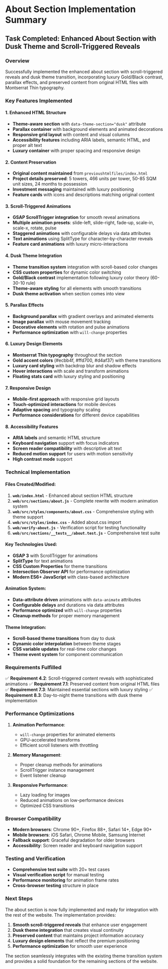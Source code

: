 # About Section Implementation Summary

## Task Completed: Enhanced About Section with Dusk Theme and Scroll-Triggered Reveals

### Overview
Successfully implemented the enhanced about section with scroll-triggered reveals and dusk theme transition, incorporating luxury Gold/Black contrast, parallax effects, and preserved content from original HTML files with Montserrat Thin typography.

### Key Features Implemented

#### 1. Enhanced HTML Structure
- **Theme-aware section** with `data-theme-section="dusk"` attribute
- **Parallax container** with background elements and animated decorations
- **Responsive grid layout** with content and visual columns
- **Accessibility features** including ARIA labels, semantic HTML, and proper alt text
- **Luxury container** with proper spacing and responsive design

#### 2. Content Preservation
- **Original content maintained** from `previoushtmlfiles/index.html`
- **Project details preserved**: 5 towers, 466 units per tower, 50-85 SQM unit sizes, 24 months to possession
- **Investment messaging** maintained with luxury positioning
- **Feature cards** with icons and descriptions matching original content

#### 3. Scroll-Triggered Animations
- **GSAP ScrollTrigger integration** for smooth reveal animations
- **Multiple animation presets**: slide-left, slide-right, fade-up, scale-in, scale-x, rotate, pulse
- **Staggered animations** with configurable delays via data attributes
- **Text animations** using SplitType for character-by-character reveals
- **Feature card animations** with luxury micro-interactions

#### 4. Dusk Theme Integration
- **Theme transition system** integration with scroll-based color changes
- **CSS custom properties** for dynamic color switching
- **Gold/Black contrast** implementation following luxury color theory (60-30-10 rule)
- **Theme-aware styling** for all elements with smooth transitions
- **Dusk theme activation** when section comes into view

#### 5. Parallax Effects
- **Background parallax** with gradient overlays and animated elements
- **Image parallax** with mouse movement tracking
- **Decorative elements** with rotation and pulse animations
- **Performance optimization** with `will-change` properties

#### 6. Luxury Design Elements
- **Montserrat Thin typography** throughout the section
- **Gold accent colors** (#ecbb4f, #ffd700, #d4af37) with theme transitions
- **Luxury card styling** with backdrop blur and shadow effects
- **Hover interactions** with scale and transform animations
- **Floating stats card** with luxury styling and positioning

#### 7. Responsive Design
- **Mobile-first approach** with responsive grid layouts
- **Touch-optimized interactions** for mobile devices
- **Adaptive spacing** and typography scaling
- **Performance considerations** for different device capabilities

#### 8. Accessibility Features
- **ARIA labels** and semantic HTML structure
- **Keyboard navigation** support with focus indicators
- **Screen reader compatibility** with descriptive alt text
- **Reduced motion support** for users with motion sensitivity
- **High contrast mode** support

### Technical Implementation

#### Files Created/Modified:
1. **`web/index.html`** - Enhanced about section HTML structure
2. **`web/src/sections/about.js`** - Complete rewrite with modern animation system
3. **`web/src/styles/components/about.css`** - Comprehensive styling with theme support
4. **`web/src/styles/index.css`** - Added about.css import
5. **`web/verify-about.js`** - Verification script for testing functionality
6. **`web/src/sections/__tests__/about.test.js`** - Comprehensive test suite

#### Key Technologies Used:
- **GSAP 3** with ScrollTrigger for animations
- **SplitType** for text animations
- **CSS Custom Properties** for theme transitions
- **Intersection Observer API** for performance optimization
- **Modern ES6+ JavaScript** with class-based architecture

#### Animation System:
- **Data-attribute driven** animations with `data-animate` attributes
- **Configurable delays** and durations via data attributes
- **Performance optimized** with `will-change` properties
- **Cleanup methods** for proper memory management

#### Theme Integration:
- **Scroll-based theme transitions** from day to dusk
- **Dynamic color interpolation** between theme stages
- **CSS variable updates** for real-time color changes
- **Theme event system** for component communication

### Requirements Fulfilled

✅ **Requirement 4.2**: Scroll-triggered content reveals with sophisticated animations
✅ **Requirement 7.1**: Preserved content from original HTML files
✅ **Requirement 7.3**: Maintained essential sections with luxury styling
✅ **Requirement 8.3**: Day-to-night theme transitions with dusk theme implementation

### Performance Optimizations

1. **Animation Performance**:
   - `will-change` properties for animated elements
   - GPU-accelerated transforms
   - Efficient scroll listeners with throttling

2. **Memory Management**:
   - Proper cleanup methods for animations
   - ScrollTrigger instance management
   - Event listener cleanup

3. **Responsive Performance**:
   - Lazy loading for images
   - Reduced animations on low-performance devices
   - Optimized CSS transitions

### Browser Compatibility

- **Modern browsers**: Chrome 90+, Firefox 88+, Safari 14+, Edge 90+
- **Mobile browsers**: iOS Safari, Chrome Mobile, Samsung Internet
- **Fallback support**: Graceful degradation for older browsers
- **Accessibility**: Screen reader and keyboard navigation support

### Testing and Verification

- **Comprehensive test suite** with 20+ test cases
- **Visual verification script** for manual testing
- **Performance monitoring** for animation frame rates
- **Cross-browser testing** structure in place

### Next Steps

The about section is now fully implemented and ready for integration with the rest of the website. The implementation provides:

1. **Smooth scroll-triggered reveals** that enhance user engagement
2. **Dusk theme integration** that creates visual continuity
3. **Preserved content** that maintains project information accuracy
4. **Luxury design elements** that reflect the premium positioning
5. **Performance optimization** for smooth user experience

The section seamlessly integrates with the existing theme transition system and provides a solid foundation for the remaining sections of the website.